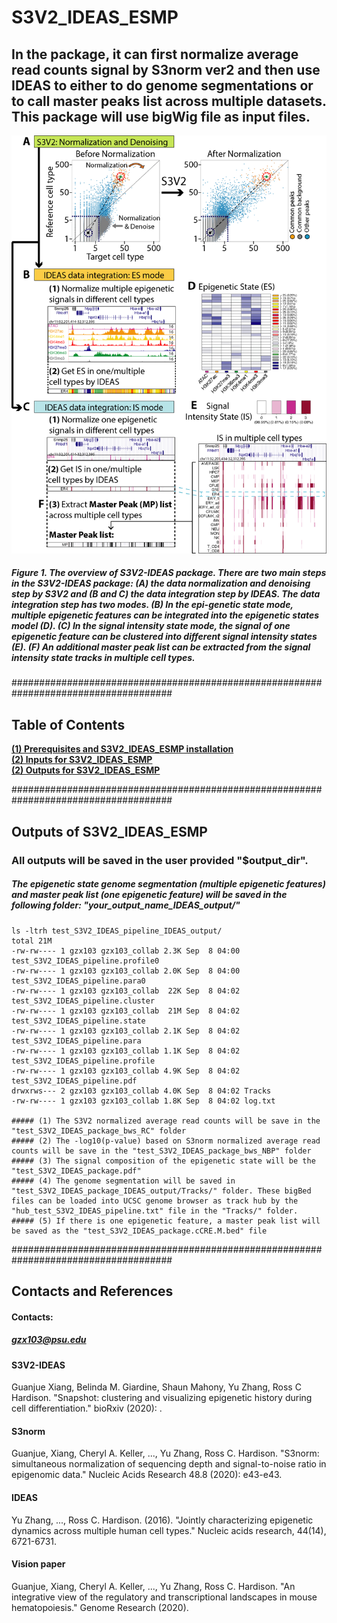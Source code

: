 # S3V2_IDEAS_ESMP

## In the package, it can first normalize average read counts signal by S3norm ver2 and then use IDEAS to either to do genome segmentations or to call master peaks list across multiple datasets. This package will use bigWig file as input files. 


<img src="https://github.com/guanjue/S3V2_IDEAS_ESMP/blob/master/figures/overall_pipeline.png" width="800"/>

##### Figure 1. The overview of S3V2-IDEAS package. There are two main steps in the S3V2-IDEAS package: (A) the data normalization and denoising step by S3V2 and (B and C) the data integration step by IDEAS. The data integration step has two modes. (B) In the epi-genetic state mode, multiple epigenetic features can be integrated into the epigenetic states model (D). (C) In the signal intensity state mode, the signal of one epigenetic feature can be clustered into different signal intensity states (E). (F) An additional master peak list can be extracted from the signal intensity state tracks in multiple cell types. 

#####################################################################################

## Table of Contents
**[(1) Prerequisites and S3V2_IDEAS_ESMP installation](https://github.com/guanjue/S3V2_IDEAS_ESMP/blob/master/install.md)**<br>
**[(2) Inputs for S3V2_IDEAS_ESMP](https://github.com/guanjue/S3V2_IDEAS_ESMP/blob/master/input_for_S3V2_IDEAS_pipeline.md)**<br>
**[(2) Outputs for S3V2_IDEAS_ESMP](https://github.com/guanjue/S3V2_IDEAS_ESMP/blob/master/output_for_S3V2_IDEAS_pipeline.md)**<br>


#####################################################################################

## Outputs of S3V2_IDEAS_ESMP
### All outputs will be saved in the user provided "$output_dir".
##### The epigenetic state genome segmentation (multiple epigenetic features) and master peak list (one epigenetic feature) will be saved in the following folder: "your_output_name_IDEAS_output/"
```
ls -ltrh test_S3V2_IDEAS_pipeline_IDEAS_output/
total 21M
-rw-rw---- 1 gzx103 gzx103_collab 2.3K Sep  8 04:00 test_S3V2_IDEAS_pipeline.profile0
-rw-rw---- 1 gzx103 gzx103_collab 2.0K Sep  8 04:00 test_S3V2_IDEAS_pipeline.para0
-rw-rw---- 1 gzx103 gzx103_collab  22K Sep  8 04:02 test_S3V2_IDEAS_pipeline.cluster
-rw-rw---- 1 gzx103 gzx103_collab  21M Sep  8 04:02 test_S3V2_IDEAS_pipeline.state
-rw-rw---- 1 gzx103 gzx103_collab 2.1K Sep  8 04:02 test_S3V2_IDEAS_pipeline.para
-rw-rw---- 1 gzx103 gzx103_collab 1.1K Sep  8 04:02 test_S3V2_IDEAS_pipeline.profile
-rw-rw---- 1 gzx103 gzx103_collab 4.9K Sep  8 04:02 test_S3V2_IDEAS_pipeline.pdf
drwxrws--- 2 gzx103 gzx103_collab 4.0K Sep  8 04:02 Tracks
-rw-rw---- 1 gzx103 gzx103_collab 1.8K Sep  8 04:02 log.txt

##### (1) The S3V2 normalized average read counts will be save in the "test_S3V2_IDEAS_package_bws_RC" folder
##### (2) The -log10(p-value) based on S3norm normalized average read counts will be save in the "test_S3V2_IDEAS_package_bws_NBP" folder
##### (3) The signal composition of the epigenetic state will be the "test_S3V2_IDEAS_package.pdf"
##### (4) The genome segmentation will be saved in "test_S3V2_IDEAS_package_IDEAS_output/Tracks/" folder. These bigBed files can be loaded into UCSC genome browser as track hub by the "hub_test_S3V2_IDEAS_pipeline.txt" file in the "Tracks/" folder.
##### (5) If there is one epigenetic feature, a master peak list will be saved as the "test_S3V2_IDEAS_package.cCRE.M.bed" file
```


#####################################################################################

## Contacts and References
#### Contacts: 
##### gzx103@psu.edu

#### S3V2-IDEAS
Guanjue Xiang, Belinda M. Giardine, Shaun Mahony, Yu Zhang, Ross C Hardison. "Snapshot: clustering and visualizing epigenetic history during cell differentiation." bioRxiv (2020): .
#### S3norm
Guanjue, Xiang, Cheryl A. Keller, ..., Yu Zhang, Ross C. Hardison. "S3norm: simultaneous normalization of sequencing depth and signal-to-noise ratio in epigenomic data." Nucleic Acids Research 48.8 (2020): e43-e43.
#### IDEAS
Yu Zhang, ..., Ross C. Hardison. (2016). "Jointly characterizing epigenetic dynamics across multiple human cell types." Nucleic acids research, 44(14), 6721-6731.
#### Vision paper
Guanjue, Xiang, Cheryl A. Keller, ..., Yu Zhang, Ross C. Hardison. "An integrative view of the regulatory and transcriptional landscapes in mouse hematopoiesis." Genome Research (2020).





